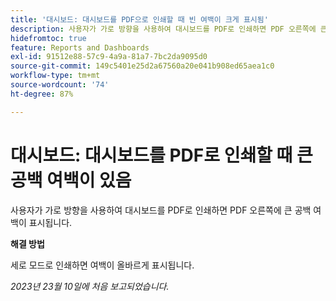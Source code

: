 ```yaml
---
title: '대시보드: 대시보드를 PDF으로 인쇄할 때 빈 여백이 크게 표시됨'
description: 사용자가 가로 방향을 사용하여 대시보드를 PDF로 인쇄하면 PDF 오른쪽에 큰 공백 여백이 표시됩니다.
hidefromtoc: true
feature: Reports and Dashboards
exl-id: 91512e88-57c9-4a9a-81a7-7bc2da9095d0
source-git-commit: 149c5401e25d2a67560a20e041b908ed65aea1c0
workflow-type: tm+mt
source-wordcount: '74'
ht-degree: 87%

---
```


# 대시보드: 대시보드를 PDF로 인쇄할 때 큰 공백 여백이 있음

<!--Article by request-->

사용자가 가로 방향을 사용하여 대시보드를 PDF로 인쇄하면 PDF 오른쪽에 큰 공백 여백이 표시됩니다.

**해결 방법**

세로 모드로 인쇄하면 여백이 올바르게 표시됩니다.

_2023년 23월 10일에 처음 보고되었습니다._
